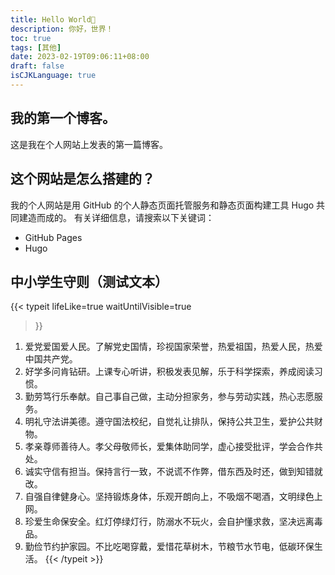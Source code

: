 ```yaml
---
title: Hello World🎉
description: 你好，世界！
toc: true
tags: [其他]
date: 2023-02-19T09:06:11+08:00
draft: false
isCJKLanguage: true
---
```


## 我的第一个博客。

这是我在个人网站上发表的第一篇博客。

## 这个网站是怎么搭建的？

我的个人网站是用 GitHub 的个人静态页面托管服务和静态页面构建工具 Hugo 共同建造而成的。
有关详细信息，请搜索以下关键词：  
- GitHub Pages   
- Hugo  

## 中小学生守则（测试文本）
{{< typeit 
  lifeLike=true
  waitUntilVisible=true
>}}
1. 爱党爱国爱人民。了解党史国情，珍视国家荣誉，热爱祖国，热爱人民，热爱中国共产党。  
2. 好学多问肯钻研。上课专心听讲，积极发表见解，乐于科学探索，养成阅读习惯。  
3. 勤劳笃行乐奉献。自己事自己做，主动分担家务，参与劳动实践，热心志愿服务。  
4. 明礼守法讲美德。遵守国法校纪，自觉礼让排队，保持公共卫生，爱护公共财物。  
5. 孝亲尊师善待人。孝父母敬师长，爱集体助同学，虚心接受批评，学会合作共处。  
6. 诚实守信有担当。保持言行一致，不说谎不作弊，借东西及时还，做到知错就改。  
7. 自强自律健身心。坚持锻炼身体，乐观开朗向上，不吸烟不喝酒，文明绿色上网。  
8. 珍爱生命保安全。红灯停绿灯行，防溺水不玩火，会自护懂求救，坚决远离毒品。  
9. 勤俭节约护家园。不比吃喝穿戴，爱惜花草树木，节粮节水节电，低碳环保生活。
{{< /typeit >}}
